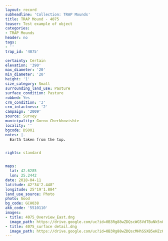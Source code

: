 ```yaml
---
layout: record
subheadline: 'Collection: TRAP Mounds'
title: TRAP Mound - 4075
teaser: Test example of object
categories:
- TRAP Mounds
header: no
tags:
- ''
trap_id: '4075'

certainty: Certain
elevation: '390'
max_diameter: '20'
min_diameter: '20'
height: '1'
size_category: Small
surrounding_land_use: Pasture
surface_condition: Pasture
robbed: Yes
crm_condition: '3'
crm_intactness: '2'
campaign: '2009'
source: Survey
municipality: Gorno Cherkhovishte
locality: ''
bgcode: DS001
notes: |-
  Earth taken from the top.


rights: standard


maps:
  lat: 42.6285
  lon: 25.2442
date: 2018-04-11
latitude: 42°34'2.448"
longitude: 25°19'1.884"
land_use_source: Photo
photo: Good
bg_code: GCH038
akb_code: '5510110'
images:
- title: 4075_Overview_East.dng
  image_path: https://drive.google.com/uc?id=0B3Rg88wZDQscWG5VdTBuNk5nOWc
- title: 4075_surface detail.dng
  image_path: https://drive.google.com/uc?id=0B3Rg88wZDQscMHhSSXB5eHZzQW8
---
```

